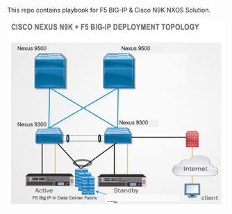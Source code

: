  This repo contains playbook for F5 BIG-IP &amp; Cisco N9K NXOS Solution.

![Image of Topology](https://github.com/f5alliances/f5n9kplaybook/blob/master/f5n9k.png)
